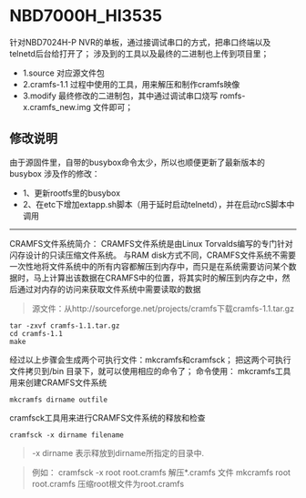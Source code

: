 # NBD7000H_HI3535
针对NBD7024H-P NVR的单板，通过接调试串口的方式，把串口终端以及telnetd后台给打开了；
涉及到的工具以及最终的二进制也上传到项目里；

- 1.source 对应源文件包
- 2.cramfs-1.1  过程中使用的工具，用来解压和制作cramfs映像
- 3.modify 最终修改的二进制包，其中通过调试串口烧写 romfs-x.cramfs_new.img 文件即可；

## 修改说明
由于源固件里，自带的busybox命令太少，所以也顺便更新了最新版本的busybox
涉及作的修改：
- 1、更新rootfs里的busybox
- 2、在etc下增加extapp.sh脚本（用于延时启动telnetd），并在启动rcS脚本中调用
---
CRAMFS文件系统简介：
CRAMFS文件系统是由Linux Torvalds编写的专门针对闪存设计的只读压缩文件系统。
与RAM disk方式不同，CRAMFS文件系统不需要一次性地将文件系统中的所有内容都解压到内存中，而只是在系统需要访问某个数据时，马上计算出该数据在CRAMFS中的位置，将其实时的解压到内存之中，然后通过对内存的访问来获取文件系统中需要读取的数据
>源文件：从http://sourceforge.net/projects/cramfs下载cramfs-1.1.tar.gz
```
tar -zxvf cramfs-1.1.tar.gz
cd cramfs-1.1
make
```
经过以上步骤会生成两个可执行文件：mkcramfs和cramfsck；
把这两个可执行文件拷贝到/bin 目录下，就可以使用相应的命令了；
命令使用：
mkcramfs工具用来创建CRAMFS文件系统
```
mkcramfs dirname outfile
```
cramfsck工具用来进行CRAMFS文件系统的释放和检查
```
cramfsck -x dirname filename
```
> -x dirname 表示释放到dirname所指定的目录中.

>例如：
>cramfsck -x root root.cramfs 解压*.cramfs 文件
>mkcramfs root root.cramfs 压缩root根文件为root.cramfs
